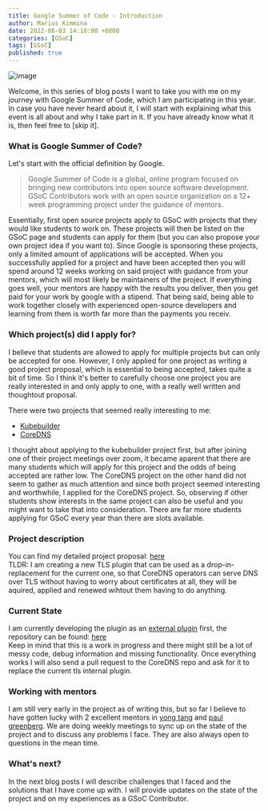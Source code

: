 ```yaml
---
title: Google Summer of Code - Introduction
author: Marius Kimmina
date: 2022-06-03 14:10:00 +0800
categories: [GSoC]
tags: [GSoC]
published: true
---
```


![image](/images/gsoc/logo.png "gsoc-logo")

Welcome, in this series of blog posts I want to take you with me on my journey with Google Summer of Code, which I am participating in this year.
In case you have never heard about it, I will start with explaining what this event is all about and why I take part in it. If you have already know what it is, then feel free to [skip it].

### What is Google Summer of Code?
Let's start with the official definition by Google.
> Google Summer of Code is a global, online program focused on bringing new contributors into open source software development. GSoC Contributors work with an open source organization on a 12+ week programming project under the guidance of mentors.

Essentially, first open source projects apply to GSoC with projects that they would like students to work on. These projects will then be listed on the GSoC page and students can apply for them (but you can also propose your own project idea if you want to). Since Google is sponsoring these projects, only a limited amount of applications will be accepted. When you successfully applied for a project and have been accepted then you will spend around 12 weeks working on said project with guidance from your mentors, which will most likely be maintainers of the project.
If everything goes well, your mentors are happy with the results you deliver, then you get paid for your work by google with a stipend. That being said, being able to work together closely with experienced open-source developers and learning from them is worth far more than the payments you receiv.


### Which project(s) did I apply for?
I believe that students are allowed to apply for multiple projects but can only be accepted for one. However, I only applied for one project as writing a good project proposal, which is essential to being accepted, takes quite a bit of time. So I think it's better to carefully choose one project you are really interested in and only apply to one, with a really well written and thoughtout proposal.

There were two projects that seemed really interesting to me:

* [Kubebuilder][Kubebuilder]
* [CoreDNS][CoreDNS]

I thought about applying to the kubebuilder project first, but after joining one of their project meetings over zoom, it became aparent that there are many students which will apply for this project and the odds of being accepted are rather low.
The CoreDNS project on the other hand did not seem to gather as much attention and since both project seemed interesting and worthwhile, I applied for the CoreDNS project.
So, observing if other students show interests in the same project can also be useful and you might want to take that into consideration. There are far more students applying for GSoC every year than there are slots available.

### Project description
You can find my detailed project proposal: [here][proposal] \
TLDR: I am creating a new TLS plugin that can be used as a drop-in-replacement for the current one, so that CoreDNS operators can serve DNS over TLS without having to worry about certificates at all, they will be aquired, applied and renewed wihtout them having to do anything.

### Current State
I am currently developing the plugin as an [external plugin][explugins] first, the repository can be found: [here][tlsplus] \
Keep in mind that this is a work in progress and there might still be a lot of messy code, debug information and missing functionality.
Once everything works I will also send a pull request to the CoreDNS repo and ask for it to replace the current tls internal plugin.

### Working with mentors
I am still very early in the project as of writing this, but so far I believe to have gotten lucky with 2 excellent mentors in [yong tang][yongtang] and [paul greenberg][greenpau].
We are doing weekly meetings to sync up on the state of the project and to discuss any problems I face. They are also always open to questions in the mean time.

### What's next?
In the next blog posts I will describe challenges that I faced and the solutions that I have come up with. I will provide updates on the state of the project and on my experiences as a GSoC Contributor.



[yongtang]: https://www.linkedin.com/in/yong-tang/
[greenpau]: https://www.linkedin.com/in/greenpau/
[Kubebuilder]: https://github.com/kubernetes-sigs/kubebuilder
[CoreDNS]: https://github.com/coredns/coredns
[explugins]: https://coredns.io/explugins/
[proposal]: https://github.com/coredns/rfc/pull/13
[tlsplus]: https://github.com/mariuskimmina/tlsplus

